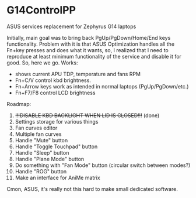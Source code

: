 # G14ControlPP
ASUS services replacement for Zephyrus G14 laptops

Initially, main goal was to bring back PgUp/PgDown/Home/End keys functionality.
Problem with it is that ASUS Optimization handles all the Fn+key presses and does what it wants, so, I realized that I need to reproduce at least minimum functionality of the service and disable it for good.
So, here we go.
Works:
- shows current APU TDP, temperature and fans RPM
- Fn+C/V control kbd brightness.
- Fn+Arrow keys work as intended in normal laptops (PgUp/PgDown/etc.)
- Fn+F7/F8 control LCD brightness

Roadmap:
1) ~~!!!DISABLE KBD BACKLIGHT WHEN LID IS CLOSED!!!~~ (done)
2) Settings storage for various things
3) Fan curves editor
4) Multiple fan curves
5) Handle "Mute" button
6) Handle "Toggle Touchpad" button
7) Handle "Sleep" button
8) Handle "Plane Mode" button
9) Do something with "Fan Mode" button (circular switch between modes?)
10) Handle "ROG" button
11) Make an interface for AniMe matrix

Cmon, ASUS, it's really not this hard to make small dedicated software.
